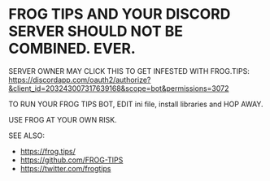 # FROG TIPS AND YOUR DISCORD SERVER SHOULD NOT BE COMBINED. EVER.

SERVER OWNER MAY CLICK THIS TO GET INFESTED WITH FROG.TIPS:
https://discordapp.com/oauth2/authorize?&client_id=203243007317639168&scope=bot&permissions=3072

TO RUN YOUR FROG TIPS BOT, EDIT ini file, install libraries and HOP AWAY.

USE FROG AT YOUR OWN RISK.

SEE ALSO:
- https://frog.tips/
- https://github.com/FROG-TIPS
- https://twitter.com/frogtips
